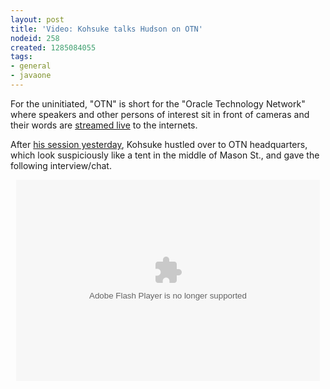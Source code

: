 ```yaml
---
layout: post
title: 'Video: Kohsuke talks Hudson on OTN'
nodeid: 258
created: 1285084055
tags:
- general
- javaone
---
```

For the uninitiated, "OTN" is short for the "Oracle Technology Network" where speakers and other persons of interest sit in front of cameras and their words are [streamed live](http://www.oracle.com/us/javaonedevelop/oracle-technology-network-live-166853.html) to the internets.

After [his session yesterday](http://www.hudson-labs.org/content/live-blog-kohsukes-presentation-javaone), Kohsuke hustled over to OTN headquarters, which look suspiciously like a tent in the middle of Mason St., and gave the following interview/chat.

<center>
<object id="flashObj" width="486" height="322" classid="clsid:D27CDB6E-AE6D-11cf-96B8-444553540000" codebase="http://download.macromedia.com/pub/shockwave/cabs/flash/swflash.cab#version=9,0,47,0"><param name="movie" value="http://c.brightcove.com/services/viewer/federated_f9?isVid=1" /><param name="bgcolor" value="#FFFFFF" /><param name="flashVars" value="videoId=610282501001&linkBaseURL=http%3A%2F%2Fmedianetwork.oracle.com%2Fmedia%2Fshow%2F15622&playerID=1640183659&playerKey=AQ%2E%2E,AAAAAFcSbzI%2E,OkyYKKfkn3za9MF0qI3Ufg1AerdkqfR3&domain=embed&dynamicStreaming=true" /><param name="base" value="http://admin.brightcove.com" /><param name="seamlesstabbing" value="false" /><param name="allowFullScreen" value="true" /><param name="swLiveConnect" value="true" /><param name="allowScriptAccess" value="always" /><embed src="http://c.brightcove.com/services/viewer/federated_f9?isVid=1" bgcolor="#FFFFFF" flashVars="videoId=610282501001&linkBaseURL=http%3A%2F%2Fmedianetwork.oracle.com%2Fmedia%2Fshow%2F15622&playerID=1640183659&playerKey=AQ%2E%2E,AAAAAFcSbzI%2E,OkyYKKfkn3za9MF0qI3Ufg1AerdkqfR3&domain=embed&dynamicStreaming=true" base="http://admin.brightcove.com" name="flashObj" width="486" height="322" seamlesstabbing="false" type="application/x-shockwave-flash" allowFullScreen="true" swLiveConnect="true" allowScriptAccess="always" pluginspage="http://www.macromedia.com/shockwave/download/index.cgi?P1_Prod_Version=ShockwaveFlash"></embed></object>
</center>
<!--break-->
